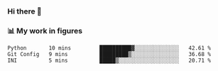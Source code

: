 ### Hi there 👋

### 📊 My work in figures

<!--START_SECTION:waka-->

```text
Python       10 mins         ██████████▓░░░░░░░░░░░░░░   42.61 %
Git Config   9 mins          █████████▒░░░░░░░░░░░░░░░   36.68 %
INI          5 mins          █████▒░░░░░░░░░░░░░░░░░░░   20.71 %
```

<!--END_SECTION:waka-->
